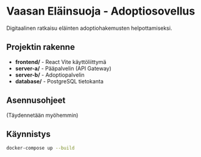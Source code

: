 # Vaasan Eläinsuoja - Adoptiosovellus

Digitaalinen ratkaisu eläinten adoptiohakemusten helpottamiseksi.

## Projektin rakenne

- **frontend/** - React Vite käyttöliittymä
- **server-a/** - Pääpalvelin (API Gateway)
- **server-b/** - Adoptiopalvelin
- **database/** - PostgreSQL tietokanta

## Asennusohjeet

(Täydennetään myöhemmin)

## Käynnistys
```bash
docker-compose up --build